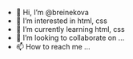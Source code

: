 - 👋 Hi, I’m @breinekova
- 👀 I’m interested in html, css
- 🌱 I’m currently learning html, css
- 💞️ I’m looking to collaborate on ...
- 📫 How to reach me ...

<!---
breinekova/breinekova is a ✨ special ✨ repository because its `README.md` (this file) appears on your GitHub profile.
You can click the Preview link to take a look at your changes.
--->

